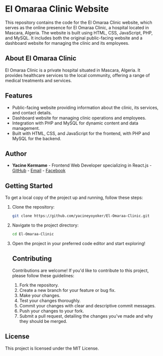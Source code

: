 # El Omaraa Clinic Website

This repository contains the code for the El Omaraa Clinic website, which serves as the online presence for El Omaraa Clinic, a hospital located in Mascara, Algeria. The website is built using HTML, CSS, JavaScript, PHP, and MySQL. It includes both the original public-facing website and a dashboard website for managing the clinic and its employees.

## About El Omaraa Clinic

El Omaraa Clinic is a private hospital situated in Mascara, Algeria. It provides healthcare services to the local community, offering a range of medical treatments and services.

## Features

- Public-facing website providing information about the clinic, its services, and contact details.
- Dashboard website for managing clinic operations and employees.
- Integration with PHP and MySQL for dynamic content and data management.
- Built with HTML, CSS, and JavaScript for the frontend, with PHP and MySQL for the backend.

## Author

- **Yacine Kermame** - Frontend Web Developer specializing in React.js - [GitHub](https://github.com/yacineyoyoker) - [Email](mailto:yacineyoyoker@gmail.com) - [Facebook](https://facebook.com/yacine.kermam.7)

## Getting Started

To get a local copy of the project up and running, follow these steps:

1. Clone the repository:

   ```bash
   git clone https://github.com/yacineyoyoker/El-Omaraa-Clinic.git
2. Navigate to the project directory:
   
    ```bash
    cd El-Omaraa-Clinic

3. Open the project in your preferred code editor and start exploring!
   
   ## Contributing

   Contributions are welcome! If you'd like to contribute to this project, please follow these guidelines:
   1. Fork the repository.
   2. Create a new branch for your feature or bug fix.
   3. Make your changes.
   4. Test your changes thoroughly.
   5. Commit your changes with clear and descriptive commit messages.
   6. Push your changes to your fork.
   7. Submit a pull request, detailing the changes you've made and why they should be merged.

## License

This project is licensed under the MIT License.

